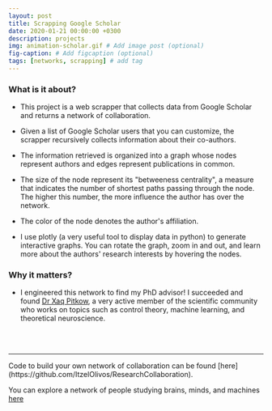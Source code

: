 ```yaml
---
layout: post
title: Scrapping Google Scholar
date: 2020-01-21 00:00:00 +0300
description: projects
img: animation-scholar.gif # Add image post (optional)
fig-caption: # Add figcaption (optional)
tags: [networks, scrapping] # add tag
---
```

### What is it about?

* This project is a web scrapper that collects data from Google Scholar and returns a network of collaboration. 

* Given a list of Google Scholar users that you can customize, the scrapper recursively collects information about their co-authors.

* The information retrieved is organized into a graph whose nodes represent authors and edges represent publications in common. 

* The size of the node represent its "betweeness centrality", a measure that indicates the number of shortest paths passing through the node. The higher this number, the more influence the author has over the network.

* The color of the node denotes the author's affiliation.

* I use plotly (a very useful tool to display data in python) to generate interactive graphs. You can rotate the graph, zoom in and out, and learn more about the authors' research interests by hovering the nodes. 

### Why it matters?

* I engineered this network to find my PhD advisor! I succeeded and found [Dr Xaq Pitkow](https://xaqlab.com/), a very active member of the scientific community who works on topics such as control theory, machine learning, and theoretical neuroscience. 

<br>
<br>
<hr />
Code to build your own network of collaboration can be found [here](https://github.com/ItzelOlivos/ResearchCollaboration).

You can explore a network of people studying brains, minds, and machines [here]('{{site.baseurl}}/assets/img/minds.html')